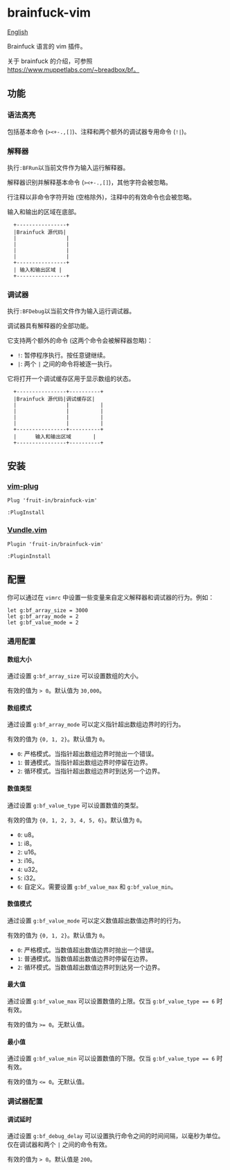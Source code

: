 # brainfuck-vim
[English](./README.md)

Brainfuck 语言的 vim 插件。

关于 brainfuck 的介绍，可参照 https://www.muppetlabs.com/~breadbox/bf。

## 功能
### 语法高亮
包括基本命令 (`><+-.,[]`)、注释和两个额外的调试器专用命令 (`!|`)。

### 解释器
执行`:BFRun`以当前文件作为输入运行解释器。

解释器识别并解释基本命令 (`><+-.,[]`)，其他字符会被忽略。

行注释以非命令字符开始 (空格除外)，注释中的有效命令也会被忽略。

输入和输出的区域在底部。
```
  +----------------+
  |Brainfuck 源代码|
  |                |
  |                |
  |                |
  |                |
  +----------------+
  | 输入和输出区域 |
  +----------------+
```

### 调试器
执行`:BFDebug`以当前文件作为输入运行调试器。

调试器具有解释器的全部功能。

它支持两个额外的命令 (这两个命令会被解释器忽略)：
* `!`: 暂停程序执行。按任意键继续。
* `|`: 两个 `|` 之间的命令将被逐一执行。

它将打开一个调试缓存区用于显示数组的状态。
```
  +----------------+----------+
  |Brainfuck 源代码|调试缓存区|
  |                |          |
  |                |          |
  |                |          |
  |                |          |
  +----------------+----------+
  |      输入和输出区域       |
  +----------------+----------+
```

## 安装
### [vim-plug](https://github.com/junegunn/vim-plug/)
```vim
Plug 'fruit-in/brainfuck-vim'
```
```vim
:PlugInstall
```

### [Vundle.vim](https://github.com/VundleVim/Vundle.vim/)
```vim
Plugin 'fruit-in/brainfuck-vim'
```
```vim
:PluginInstall
```

## 配置
你可以通过在 `vimrc` 中设置一些变量来自定义解释器和调试器的行为。例如：
```vim
let g:bf_array_size = 3000
let g:bf_array_mode = 2
let g:bf_value_mode = 2
```

### 通用配置
#### 数组大小
通过设置 `g:bf_array_size` 可以设置数组的大小。

有效的值为 `> 0`。默认值为 `30,000`。

#### 数组模式
通过设置 `g:bf_array_mode` 可以定义指针超出数组边界时的行为。

有效的值为 `{0, 1, 2}`。默认值为 `0`。
* `0`: 严格模式。当指针超出数组边界时抛出一个错误。
* `1`: 普通模式。当指针超出数组边界时停留在边界。
* `2`: 循环模式。当指针超出数组边界时到达另一个边界。

#### 数值类型
通过设置 `g:bf_value_type` 可以设置数值的类型。

有效的值为 `{0, 1, 2, 3, 4, 5, 6}`。默认值为 `0`。
* `0`: u8。
* `1`: i8。
* `2`: u16。
* `3`: i16。
* `4`: u32。
* `5`: i32。
* `6`: 自定义。需要设置 `g:bf_value_max` 和 `g:bf_value_min`。

#### 数值模式
通过设置 `g:bf_value_mode` 可以定义数值超出数值边界时的行为。

有效的值为 `{0, 1, 2}`。默认值为 `0`。
* `0`: 严格模式。当数值超出数值边界时抛出一个错误。
* `1`: 普通模式。当数值超出数值边界时停留在边界。
* `2`: 循环模式。当数值超出数值边界时到达另一个边界。

#### 最大值
通过设置 `g:bf_value_max` 可以设置数值的上限。仅当 `g:bf_value_type == 6` 时有效。

有效的值为 `>= 0`。无默认值。

#### 最小值
通过设置 `g:bf_value_min` 可以设置数值的下限。仅当 `g:bf_value_type == 6` 时有效。

有效的值为 `<= 0`。无默认值。

### 调试器配置
#### 调试延时
通过设置 `g:bf_debug_delay` 可以设置执行命令之间的时间间隔，以毫秒为单位。仅在调试器和两个 `|` 之间的命令有效。

有效的值为 `> 0`。默认值是 `200`。
